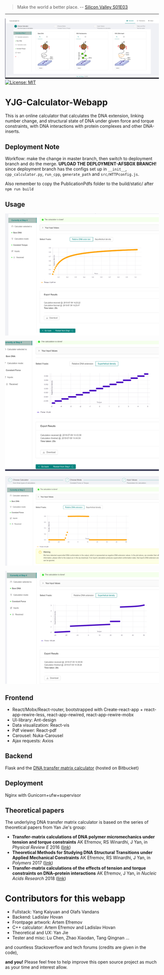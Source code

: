 > Make the world a better place.
> -- [Silicon Valley S01E03](https://en.wikipedia.org/wiki/List_of_Silicon_Valley_episodes#Season_1_(2014))
---

[![YJG-Calculator-Webapp](/Screenshots/Screenshot_2018-07-09_14-27-48.png)](TBD)
[![License: MIT](https://img.shields.io/badge/License-MIT-yellow.svg)](https://github.com/FeynmanDNA/MakeTheWorldABetterPlace/blob/master/LICENSE)

# YJG-Calculator-Webapp
This is an online calculator that calculates the DNA extension, linking number change, and structural state of DNA under given force and torque constraints, with DNA interactions with protein complexes and other DNA-inserts.

## Deployment Note

Workflow: make the change in master branch, then switch to deployment branch and do the merge. **UPLOAD THE DEPLOYMENT-AFSBOX BRANCH!** since deployment branch has the configs set up in `__init__`, `cpp_calculator.py`, `run_cpp`, `generate_path` and `src/HTTPconfig.js`.

Also remember to copy the PublicationPdfs folder to the build/static/ after `npm run build`

## Usage
![screenshot1](/Screenshots/Screenshot_2018-07-09_14-27-01.png)

![screenshot2](/Screenshots/Screenshot_2018-07-09_14-44-16.png)

![screenshot3](/Screenshots/Screenshot_2018-07-09_14-37-41.png)

![screenshot4](/Screenshots/Screenshot_2018-07-09_14-39-05.png)

## Frontend
* React/Mobx/React-router, bootstrapped with Create-react-app + react-app-rewire-less, react-app-rewired, react-app-rewire-mobx
* UI-library: Ant-design
* Data visualization: React-vis
* Pdf viewer: React-pdf
* Carousel: Nuka-Carousel
* Ajax requests: Axios

## Backend
Flask and the [DNA transfer matrix calculator](https://bitbucket.org/FeynmanDNA/yjg-cpp-calculator/src/master/) (hosted on Bitbucket)

## Deployment
Nginx with Gunicorn+ufw+supervisor

## Theoretical papers
The underlying DNA transfer matrix calculator is based on the series of theoretical papers from Yan Jie's group:
- **Transfer-matrix calculations of DNA polymer micromechanics under tension and torque constraints** AK Efremov, RS Winardhi, J Yan, in *Physical Review E* 2016 ([link](https://www.physics.nus.edu.sg/~biosmm/Publications/PRE2016.pdf))
- **Theoretical Methods for Studying DNA Structural Transitions under Applied Mechanical Constraints** AK Efremov, RS Winardhi, J Yan, in *Polymers* 2017 ([link](http://www.mdpi.com/2073-4360/9/2/74))
- **Transfer-matrix calculations of the effects of tension and torque constraints on DNA–protein interactions** AK Efremov, J Yan, in *Nucleic Acids Research* 2018 ([link](https://academic.oup.com/nar/advance-article/doi/10.1093/nar/gky478/5033546))

# Contributors for this webapp
- Fullstack: Yang Kaiyuan and Olafs Vandans
- Backend: Ladislav Hovan
- Frontpage artwork: Artem Efremov
- C++ calculator: Artem Efremov and Ladislav Hovan
- Theoretical and UX: Yan Jie
- Tester and misc: Lu Chen, Zhao Xiaodan, Tang Qingnan ...

and countless Stackoverflow and tech forums (credits are given in the code),

**and you!** Please feel free to help improve this open source project as much as your time and interest allow.
